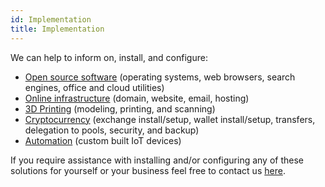 ```yaml
---
id: Implementation
title: Implementation
---
```


We can help to inform on, install, and configure:
- [Open source software](Kubuntu.md) (operating systems, web browsers, search engines, office and cloud utilities)
- [Online infrastructure](Dreamhost.md) (domain, website, email, hosting)
- [3D Printing](Tinkercad.md) (modeling, printing, and scanning)
- [Cryptocurrency](Binance.md) (exchange install/setup, wallet install/setup, transfers, delegation to pools, security, and backup)
- [Automation](Automation.md) (custom built IoT devices)

If you require assistance with installing and/or configuring any of these solutions for yourself or your business feel free to contact us [here](Contact.md).
